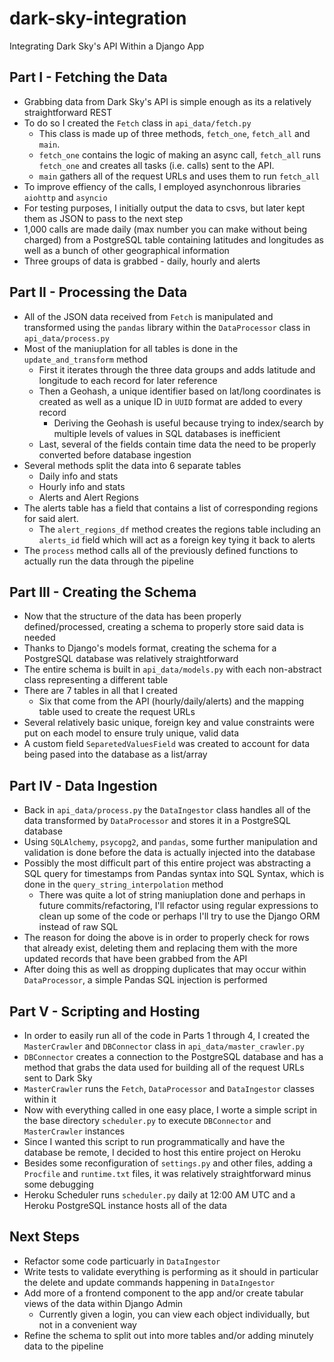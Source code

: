 # dark-sky-integration
Integrating Dark Sky's API Within a Django App

## Part I - Fetching the Data
* Grabbing data from Dark Sky's API is simple enough as its a relatively straightforward REST
* To do so I created the `Fetch` class in `api_data/fetch.py`
    * This class is made up of three methods, `fetch_one`, `fetch_all` and `main`.
    * `fetch_one` contains the logic of making an async call, `fetch_all` runs `fetch_one` and creates all tasks (i.e. calls) sent to the API.
    * `main` gathers all of the request URLs and uses them to run `fetch_all`
* To improve effiency of the calls, I employed asynchonrous libraries `aiohttp` and `asyncio`
* For testing purposes, I initially output the data to csvs, but later kept them as JSON to pass to the next step
* 1,000 calls are made daily (max number you can make without being charged) from a PostgreSQL table containing latitudes and longitudes as well as a bunch of other geographical information
* Three groups of data is grabbed - daily, hourly and alerts

## Part II - Processing the Data
* All of the JSON data received from `Fetch` is manipulated and transformed using the `pandas` library within the `DataProcessor` class in `api_data/process.py`
* Most of the maniuplation for all tables is done in the `update_and_transform` method
    * First it iterates through the three data groups and adds latitude and longitude to each record for later reference
    * Then a Geohash, a unique identifier based on lat/long coordinates is created as well as a unique ID in `UUID` format are added to every record
        * Deriving the Geohash is useful because trying to index/search by multiple levels of values in SQL databases is inefficient
    * Last, several of the fields contain time data the need to be properly converted before database ingestion
* Several methods split the data into 6 separate tables
    * Daily info and stats
    * Hourly info and stats
    * Alerts and Alert Regions
* The alerts table has a field that contains a list of corresponding regions for said alert.
    * The `alert_regions_df` method creates the regions table including an `alerts_id` field which will act as a foreign key tying it back to alerts
* The `process` method calls all of the previously defined functions to actually run the data through the pipeline

## Part III  - Creating the Schema
* Now that the structure of the data has been properly defined/processed, creating a schema to properly store said data is needed
* Thanks to Django's models format, creating the schema for a PostgreSQL database was relatively straightforward
* The entire schema is built in `api_data/models.py` with each non-abstract class representing a different table
* There are 7 tables in all that I created
    * Six that come from the API (hourly/daily/alerts) and the mapping table used to create the request URLs
* Several relatively basic unique, foreign key and value constraints were put on each model to ensure truly unique, valid data
* A custom field `SeparetedValuesField` was created to account for data being pased into the database as a list/array 

## Part IV - Data Ingestion
* Back in `api_data/process.py` the `DataIngestor` class handles all of the data transformed by `DataProcessor` and stores it in a PostgreSQL database
* Using `SQLAlchemy`, `psycopg2`, and `pandas`, some further manipulation and validation is done before the data is actually injected into the database
* Possibly the most difficult part of this entire project was abstracting a SQL query for timestamps from Pandas syntax into SQL Syntax, which is done in the `query_string_interpolation` method
    * There was quite a lot of string maniuplation done and perhaps in future commits/refactoring, I'll refactor using regular expressions to clean up some of the code or perhaps I'll try to use the Django ORM instead of raw SQL
* The reason for doing the above is in order to properly check for rows that already exist, deleting them and replacing them with the more updated records that have been grabbed from the API
* After doing this as well as dropping duplicates that may occur within `DataProcessor`, a simple Pandas SQL injection is performed

## Part V - Scripting and Hosting
* In order to easily run all of the code in Parts 1 through 4, I created the `MasterCrawler` and `DBConnector` class in `api_data/master_crawler.py`
* `DBConnector` creates a connection to the PostgreSQL database and has a method that grabs the data used for building all of the request URLs sent to Dark Sky
* `MasterCrawler` runs the `Fetch`, `DataProcessor` and `DataIngestor` classes within it 
* Now with everything called in one easy place, I worte a simple script in the base directory `scheduler.py` to execute `DBConnector` and `MasterCrawler` instances
* Since I wanted this script to run programmatically and have the database be remote, I decided to host this entire project on Heroku
* Besides some reconfiguration of `settings.py` and other files, adding a `Procfile` and `runtime.txt` files, it was relatively straightforward minus some debugging
* Heroku Scheduler runs `scheduler.py` daily at 12:00 AM UTC and a Heroku PostgreSQL instance hosts all of the data

## Next Steps
* Refactor some code particuarly in `DataIngestor`
* Write tests to validate everything is performing as it should in particular the delete and update commands happening in `DataIngestor`
* Add more of a frontend component to the app and/or create tabular views of the data within Django Admin
    * Currently given a login, you can view each object individually, but not in a convenient way
* Refine the schema to split out into more tables and/or adding minutely data to the pipeline

